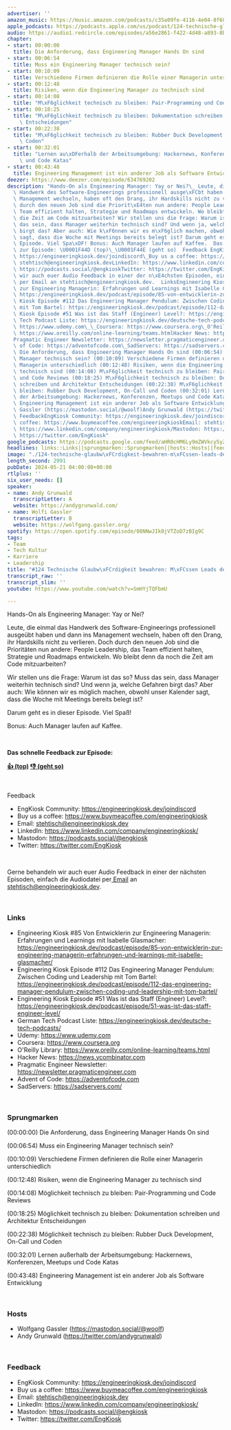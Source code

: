 ```yaml
---
advertiser: ''
amazon_music: https://music.amazon.com/podcasts/c35a09fe-4116-4e04-8f68-77d61b112e46/episodes/15ea3224-c7c4-4174-a547-ab5bdc1a5535/engineering-kiosk-124-technische-glaubw%C3%BCrdigkeit-bewahren-m%C3%BCssen-leads-den-code-kennen
apple_podcasts: https://podcasts.apple.com/us/podcast/124-technische-glaubw%C3%BCrdigkeit-bewahren-m%C3%BCssen-leads/id1603082924?i=1000656223627&uo=4
audio: https://audio1.redcircle.com/episodes/a56e2861-f422-4d48-a893-8bdcca60e9b0/stream.mp3
chapter:
- start: 00:00:00
  title: Die Anforderung, dass Engineering Manager Hands On sind
- start: 00:06:54
  title: Muss ein Engineering Manager technisch sein?
- start: 00:10:09
  title: Verschiedene Firmen definieren die Rolle einer Managerin unterschiedlich
- start: 00:12:48
  title: Risiken, wenn die Engineering Manager zu technisch sind
- start: 00:14:08
  title: "M\xF6glichkeit technisch zu bleiben: Pair-Programming und Code Reviews"
- start: 00:18:25
  title: "M\xF6glichkeit technisch zu bleiben: Dokumentation schreiben und Architektur\
    \ Entscheidungen"
- start: 00:22:38
  title: "M\xF6glichkeit technisch zu bleiben: Rubber Duck Development, On-Call und\
    \ Coden"
- start: 00:32:01
  title: "Lernen au\xDFerhalb der Arbeitsumgebung: Hackernews, Konferenzen, Meetups\
    \ und Code Katas"
- start: 00:43:48
  title: Engineering Management ist ein anderer Job als Software Entwicklung
deezer: https://www.deezer.com/episode/634769202
description: "Hands-On als Engineering Manager: Yay or Nei?\_ Leute, die einmal das\
  \ Handwerk des Software-Engineerings professionell ausge\xFCbt haben und dann ins\
  \ Management wechseln, haben oft den Drang, ihr Hardskills nicht zu verlieren. Doch\
  \ durch den neuen Job sind die Priorit\xE4ten nun andere: People Leadership, das\
  \ Team effizient halten, Strategie und Roadmaps entwickeln. Wo bleibt denn da noch\
  \ die Zeit am Code mitzuarbeiten? Wir stellen uns die Frage: Warum ist das so? Muss\
  \ das sein, dass Manager weiterhin technisch sind? Und wenn ja, welche Gefahren\
  \ birgt das? Aber auch: Wie k\xF6nnen wir es m\xF6glich machen, obwohl unser Kalender\
  \ sagt, dass die Woche mit Meetings bereits belegt ist? Darum geht es in dieser\
  \ Episode. Viel Spa\xDF! Bonus: Auch Manager laufen auf Kaffee.  Das schnelle Feedback\
  \ zur Episode: \U0001F44D (top)\_\U0001F44E (geht so)  Feedback EngKiosk Community:\
  \ https://engineeringkiosk.dev/joindiscord\_Buy us a coffee: https://www.buymeacoffee.com/engineeringkioskEmail:\
  \ stehtisch@engineeringkiosk.devLinkedIn: https://www.linkedin.com/company/engineeringkiosk/Mastodon:\
  \ https://podcasts.social/@engkioskTwitter: https://twitter.com/EngKiosk Gerne behandeln\
  \ wir auch euer Audio Feedback in einer der n\xE4chsten Episoden, einfach die Audiodatei\
  \ per Email an stehtisch@engineeringkiosk.dev.  LinksEngineering Kiosk #85 Von Entwicklerin\
  \ zur Engineering Managerin: Erfahrungen und Learnings mit Isabelle Glasmacher:\
  \ https://engineeringkiosk.dev/podcast/episode/85-von-entwicklerin-zur-engineering-managerin-erfahrungen-und-learnings-mit-isabelle-glasmacher/Engineering\
  \ Kiosk Episode #112 Das Engineering Manager Pendulum: Zwischen Coding und Leadership\
  \ mit Tom Bartel: https://engineeringkiosk.dev/podcast/episode/112-das-engineering-manager-pendulum-zwischen-coding-und-leadership-mit-tom-bartel/Engineering\
  \ Kiosk Episode #51 Was ist das Staff (Engineer) Level?: https://engineeringkiosk.dev/podcast/episode/51-was-ist-das-staff-engineer-level/German\
  \ Tech Podcast Liste: https://engineeringkiosk.dev/deutsche-tech-podcasts/\_Udemy:\
  \ https://www.udemy.com\_\_Coursera: https://www.coursera.org\_O'Reilly Library:\
  \ https://www.oreilly.com/online-learning/teams.htmlHacker News: https://news.ycombinator.com\_\
  Pragmatic Engineer Newsletter: https://newsletter.pragmaticengineer.com\_Advent\
  \ of Code: https://adventofcode.com\_SadServers: https://sadservers.com/ Sprungmarken(00:00:00)\
  \ Die Anforderung, dass Engineering Manager Hands On sind (00:06:54) Muss ein Engineering\
  \ Manager technisch sein? (00:10:09) Verschiedene Firmen definieren die Rolle einer\
  \ Managerin unterschiedlich (00:12:48) Risiken, wenn die Engineering Manager zu\
  \ technisch sind (00:14:08) M\xF6glichkeit technisch zu bleiben: Pair-Programming\
  \ und Code Reviews (00:18:25) M\xF6glichkeit technisch zu bleiben: Dokumentation\
  \ schreiben und Architektur Entscheidungen (00:22:38) M\xF6glichkeit technisch zu\
  \ bleiben: Rubber Duck Development, On-Call und Coden (00:32:01) Lernen au\xDFerhalb\
  \ der Arbeitsumgebung: Hackernews, Konferenzen, Meetups und Code Katas (00:43:48)\
  \ Engineering Management ist ein anderer Job als Software Entwicklung  HostsWolfgang\
  \ Gassler (https://mastodon.social/@woolf)Andy Grunwald (https://twitter.com/andygrunwald)\
  \ FeedbackEngKiosk Community: https://engineeringkiosk.dev/joindiscord\_Buy us a\
  \ coffee: https://www.buymeacoffee.com/engineeringkioskEmail: stehtisch@engineeringkiosk.devLinkedIn:\
  \ https://www.linkedin.com/company/engineeringkiosk/Mastodon: https://podcasts.social/@engkioskTwitter:\
  \ https://twitter.com/EngKiosk"
google_podcasts: https://podcasts.google.com/feed/aHR0cHM6Ly9mZWVkcy5yZWRjaXJjbGUuY29tLzBlY2ZkZmQ3LWZkYTEtNGMzZC05NTE1LTQ3NjcyN2Y5ZGY1ZQ/episode/NGVlMzkyMDEtMmRkNi00YzA2LThlOTEtNWMxNzVlZTg5OTM4?sa=X&ved=0CAUQkfYCahcKEwjoiKPHhrqGAxUAAAAAHQAAAAAQAQ
headlines: links::Links||sprungmarken::Sprungmarken||hosts::Hosts||feedback::Feedback
image: "./124-technische-glaubw\xFCrdigkeit-bewahren-m\xFCssen-leads-den-code-kennen.jpg"
length_second: 2991
pubDate: 2024-05-21 04:00:00+00:00
rtlplus: ''
six_user_needs: []
speaker:
- name: Andy Grunwald
  transcriptLetter: A
  website: https://andygrunwald.com/
- name: Wolfi Gassler
  transcriptLetter: B
  website: https://wolfgang.gassler.org/
spotify: https://open.spotify.com/episode/08NNwJIk0jVTZoD7zBIg9C
tags:
- Team
- Tech Kultur
- Karriere
- Leadership
title: "#124 Technische Glaubw\xFCrdigkeit bewahren: M\xFCssen Leads den Code kennen?"
transcript_raw: ''
transcript_slim: ''
youtube: https://www.youtube.com/watch?v=SmHYjTQFbmU

---
```

<p>Hands-On als Engineering Manager: Yay or Nei? </p><p>Leute, die einmal das Handwerk des Software-Engineerings professionell ausgeübt haben und dann ins Management wechseln, haben oft den Drang, ihr Hardskills nicht zu verlieren. Doch durch den neuen Job sind die Prioritäten nun andere: People Leadership, das Team effizient halten, Strategie und Roadmaps entwickeln. Wo bleibt denn da noch die Zeit am Code mitzuarbeiten?</p><p>Wir stellen uns die Frage: Warum ist das so? Muss das sein, dass Manager weiterhin technisch sind? Und wenn ja, welche Gefahren birgt das? Aber auch: Wie können wir es möglich machen, obwohl unser Kalender sagt, dass die Woche mit Meetings bereits belegt ist?</p><p>Darum geht es in dieser Episode. Viel Spaß!</p><p>Bonus: Auch Manager laufen auf Kaffee.</p><p><br></p><p><strong>Das schnelle Feedback zur Episode:</strong></p><p><a href="https://api.openpodcast.dev/feedback/124/upvote" rel="nofollow"><strong>👍 (top)</strong></a><strong> </strong><a href="https://api.openpodcast.dev/feedback/124/downvote" rel="nofollow"><strong>👎 (geht so)</strong></a></p><p><br></p><p>Feedback</p><ul><li>EngKiosk Community: <a href="https://engineeringkiosk.dev/join-discord">https://engineeringkiosk.dev/joindiscord</a> </li><li>Buy us a coffee: <a href="https://www.buymeacoffee.com/engineeringkiosk" rel="nofollow">https://www.buymeacoffee.com/engineeringkiosk</a></li><li>Email: <a href="mailto:stehtisch@engineeringkiosk.dev" rel="nofollow">stehtisch@engineeringkiosk.dev</a></li><li>LinkedIn: <a href="https://www.linkedin.com/company/engineering-kiosk/" rel="nofollow">https://www.linkedin.com/company/engineeringkiosk/</a></li><li>Mastodon: <a href="https://podcasts.social/@engkiosk" rel="nofollow">https://podcasts.social/@engkiosk</a></li><li>Twitter: <a href="https://twitter.com/EngKiosk" rel="nofollow">https://twitter.com/EngKiosk</a></li></ul><p><br></p><p>Gerne behandeln wir auch euer Audio Feedback in einer der nächsten Episoden, einfach die Audiodatei per<a href="https://engineeringkiosk.dev/kontakt/"> Email</a> an <a href="mailto:stehtisch@engineeringkiosk.dev" rel="nofollow">stehtisch@engineeringkiosk.dev</a>.</p><p><br></p><h3 id="links">Links</h3><ul><li>Engineering Kiosk #85 Von Entwicklerin zur Engineering Managerin: Erfahrungen und Learnings mit Isabelle Glasmacher: <a href="https://engineeringkiosk.dev/podcast/episode/85-von-entwicklerin-zur-engineering-managerin-erfahrungen-und-learnings-mit-isabelle-glasmacher/">https://engineeringkiosk.dev/podcast/episode/85-von-entwicklerin-zur-engineering-managerin-erfahrungen-und-learnings-mit-isabelle-glasmacher/</a></li><li>Engineering Kiosk Episode #112 Das Engineering Manager Pendulum: Zwischen Coding und Leadership mit Tom Bartel: <a href="https://engineeringkiosk.dev/podcast/episode/112-das-engineering-manager-pendulum-zwischen-coding-und-leadership-mit-tom-bartel/">https://engineeringkiosk.dev/podcast/episode/112-das-engineering-manager-pendulum-zwischen-coding-und-leadership-mit-tom-bartel/</a></li><li>Engineering Kiosk Episode #51 Was ist das Staff (Engineer) Level?: <a href="https://engineeringkiosk.dev/podcast/episode/51-was-ist-das-staff-engineer-level/">https://engineeringkiosk.dev/podcast/episode/51-was-ist-das-staff-engineer-level/</a></li><li>German Tech Podcast Liste: <a href="https://engineeringkiosk.dev/deutsche-tech-podcasts/">https://engineeringkiosk.dev/deutsche-tech-podcasts/</a> </li><li>Udemy: <a href="https://www.udemy.com" rel="nofollow">https://www.udemy.com</a>  </li><li>Coursera: <a href="https://www.coursera.org" rel="nofollow">https://www.coursera.org</a> </li><li>O&#39;Reilly Library: <a href="https://www.oreilly.com/online-learning/teams.html" rel="nofollow">https://www.oreilly.com/online-learning/teams.html</a></li><li>Hacker News: <a href="https://news.ycombinator.com" rel="nofollow">https://news.ycombinator.com</a> </li><li>Pragmatic Engineer Newsletter: <a href="https://newsletter.pragmaticengineer.com" rel="nofollow">https://newsletter.pragmaticengineer.com</a> </li><li>Advent of Code: <a href="https://adventofcode.com" rel="nofollow">https://adventofcode.com</a> </li><li>SadServers: <a href="https://sadservers.com/" rel="nofollow">https://sadservers.com/</a></li></ul><p><br></p><h3 id="sprungmarken">Sprungmarken</h3><p>(00:00:00) Die Anforderung, dass Engineering Manager Hands On sind</p><p>(00:06:54) Muss ein Engineering Manager technisch sein?</p><p>(00:10:09) Verschiedene Firmen definieren die Rolle einer Managerin unterschiedlich</p><p>(00:12:48) Risiken, wenn die Engineering Manager zu technisch sind</p><p>(00:14:08) Möglichkeit technisch zu bleiben: Pair-Programming und Code Reviews</p><p>(00:18:25) Möglichkeit technisch zu bleiben: Dokumentation schreiben und Architektur Entscheidungen</p><p>(00:22:38) Möglichkeit technisch zu bleiben: Rubber Duck Development, On-Call und Coden</p><p>(00:32:01) Lernen außerhalb der Arbeitsumgebung: Hackernews, Konferenzen, Meetups und Code Katas</p><p>(00:43:48) Engineering Management ist ein anderer Job als Software Entwicklung</p><p><br></p><h3 id="hosts">Hosts</h3><ul><li>Wolfgang Gassler (<a href="https://mastodon.social/@woolf" rel="nofollow">https://mastodon.social/@woolf</a>)</li><li>Andy Grunwald (<a href="https://twitter.com/andygrunwald" rel="nofollow">https://twitter.com/andygrunwald</a>)</li></ul><p><br></p><h3 id="feedback">Feedback</h3><ul><li>EngKiosk Community: <a href="https://engineeringkiosk.dev/join-discord">https://engineeringkiosk.dev/joindiscord</a> </li><li>Buy us a coffee: <a href="https://www.buymeacoffee.com/engineeringkiosk" rel="nofollow">https://www.buymeacoffee.com/engineeringkiosk</a></li><li>Email: <a href="mailto:stehtisch@engineeringkiosk.dev" rel="nofollow">stehtisch@engineeringkiosk.dev</a></li><li>LinkedIn: <a href="https://www.linkedin.com/company/engineering-kiosk/" rel="nofollow">https://www.linkedin.com/company/engineeringkiosk/</a></li><li>Mastodon: <a href="https://podcasts.social/@engkiosk" rel="nofollow">https://podcasts.social/@engkiosk</a></li><li>Twitter: <a href="https://twitter.com/EngKiosk" rel="nofollow">https://twitter.com/EngKiosk</a></li></ul>